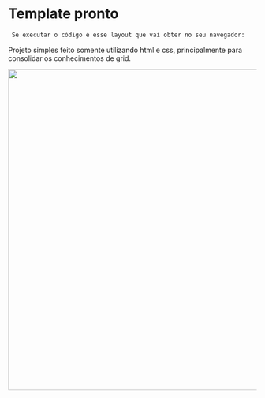 # Template pronto
```bash
 Se executar o código é esse layout que vai obter no seu navegador:
```
Projeto simples feito somente utilizando html e css, principalmente para consolidar os conhecimentos de grid. 

<p align="center">
<img src="./src/img/evoluções pokemon.gif"  width="650"/>
</p>
